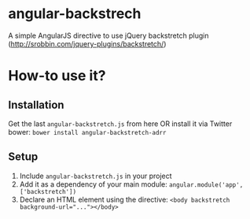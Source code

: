 angular-backstrech
==================

A simple AngularJS directive to use jQuery backstretch plugin (http://srobbin.com/jquery-plugins/backstretch/)

# How-to use it?

## Installation

Get the last `angular-backstretch.js` from here OR install it via Twitter bower: `bower install angular-backstretch-adrr`

## Setup

1. Include `angular-backstretch.js` in your project
2. Add it as a dependency of your main module: `angular.module('app', ['backstretch'])`
3. Declare an HTML element using the directive: `<body backstretch background-url="..."></body>`
